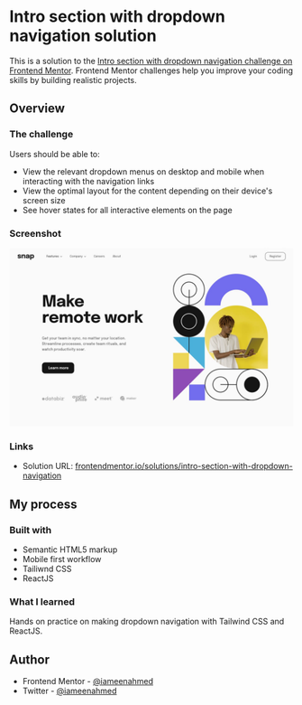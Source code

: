 # Intro section with dropdown navigation solution

This is a solution to the [Intro section with dropdown navigation challenge on Frontend Mentor](https://www.frontendmentor.io/challenges/intro-section-with-dropdown-navigation-ryaPetHE5). Frontend Mentor challenges help you improve your coding skills by building realistic projects.

## Overview

### The challenge

Users should be able to:

- View the relevant dropdown menus on desktop and mobile when interacting with the navigation links
- View the optimal layout for the content depending on their device's screen size
- See hover states for all interactive elements on the page

### Screenshot

![Desktop Design](./design/desktop-design.jpg)

### Links

- Solution URL: [frontendmentor.io/solutions/intro-section-with-dropdown-navigation](https://www.frontendmentor.io/solutions/intro-section-with-dropdown-navigation)

## My process

### Built with

- Semantic HTML5 markup
- Mobile first workflow
- Tailiwnd CSS
- ReactJS

### What I learned

Hands on practice on making dropdown navigation with Tailwind CSS and ReactJS.

## Author

- Frontend Mentor - [@iameenahmed](https://www.frontendmentor.io/profile/iameenahmed)
- Twitter - [@iameenahmed](https://www.twitter.com/iameenahmed)
